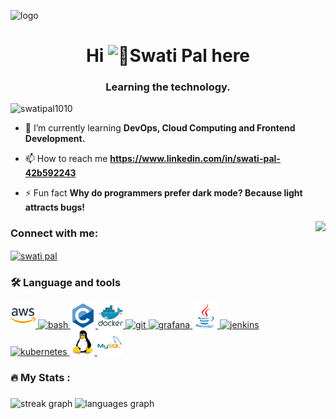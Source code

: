 ![logo](https://github.com/swatipal1010/swatipal1010/blob/master/GitHub_Banner.png)

<h1 align="center">Hi <img src="https://raw.githubusercontent.com/nixin72/nixin72/master/wave.gif" alt="👋" height="45" width="45"/>Swati Pal here</h1>
<h3 align="center">Learning the technology.</h3>

<p align="left"> <img src="https://komarev.com/ghpvc/?username=swatipal1010&label=Profile%20views&color=0e75b6&style=flat" alt="swatipal1010" /> </p>

- 🌱 I’m currently learning **DevOps, Cloud Computing and Frontend Development.**

- 📫 How to reach me **https://www.linkedin.com/in/swati-pal-42b592243**

- ⚡ Fun fact **Why do programmers prefer dark mode? Because light attracts bugs!**

<img align="right" height="200" src="![image](https://github.com/swatipal1010/swatipal1010/assets/110754474/d416d05d-11ab-435f-96bf-0e28a9b8c282)" />

<h3 align="left">Connect with me:</h3>
<p align="left">
<a href="https://linkedin.com/in/swati pal" target="blank"><img align="center" src="https://raw.githubusercontent.com/rahuldkjain/github-profile-readme-generator/master/src/images/icons/Social/linked-in-alt.svg" alt="swati pal" height="30" width="40" /></a>
</p>

<h3 align="left">🛠 Language and tools</h3>
<p align="left"> <a href="https://aws.amazon.com" target="_blank" rel="noreferrer"> <img src="https://raw.githubusercontent.com/devicons/devicon/master/icons/amazonwebservices/amazonwebservices-original-wordmark.svg" alt="aws" width="40" height="40"/> </a> <a href="https://www.gnu.org/software/bash/" target="_blank" rel="noreferrer"> <img src="https://www.vectorlogo.zone/logos/gnu_bash/gnu_bash-icon.svg" alt="bash" width="40" height="40"/> </a> <a href="https://www.cprogramming.com/" target="_blank" rel="noreferrer"> <img src="https://raw.githubusercontent.com/devicons/devicon/master/icons/c/c-original.svg" alt="c" width="40" height="40"/> </a> <a href="https://www.docker.com/" target="_blank" rel="noreferrer"> <img src="https://raw.githubusercontent.com/devicons/devicon/master/icons/docker/docker-original-wordmark.svg" alt="docker" width="40" height="40"/> </a> <a href="https://git-scm.com/" target="_blank" rel="noreferrer"> <img src="https://www.vectorlogo.zone/logos/git-scm/git-scm-icon.svg" alt="git" width="40" height="40"/> </a> <a href="https://grafana.com" target="_blank" rel="noreferrer"> <img src="https://www.vectorlogo.zone/logos/grafana/grafana-icon.svg" alt="grafana" width="40" height="40"/> </a> <a href="https://www.java.com" target="_blank" rel="noreferrer"> <img src="https://raw.githubusercontent.com/devicons/devicon/master/icons/java/java-original.svg" alt="java" width="40" height="40"/> </a> <a href="https://www.jenkins.io" target="_blank" rel="noreferrer"> <img src="https://www.vectorlogo.zone/logos/jenkins/jenkins-icon.svg" alt="jenkins" width="40" height="40"/> </a> <a href="https://kubernetes.io" target="_blank" rel="noreferrer"> <img src="https://www.vectorlogo.zone/logos/kubernetes/kubernetes-icon.svg" alt="kubernetes" width="40" height="40"/> </a> <a href="https://www.linux.org/" target="_blank" rel="noreferrer"> <img src="https://raw.githubusercontent.com/devicons/devicon/master/icons/linux/linux-original.svg" alt="linux" width="40" height="40"/> </a> <a href="https://www.mysql.com/" target="_blank" rel="noreferrer"> <img src="https://raw.githubusercontent.com/devicons/devicon/master/icons/mysql/mysql-original-wordmark.svg" alt="mysql" width="40" height="40"/> </a> </p>

###
<h3 align="left">🔥 My Stats :</h3>

###

<div align="left">
  
  <img src="https://streak-stats.demolab.com?user=swatipal1010&locale=en&mode=daily&theme=dark&hide_border=false&border_radius=5&order=3" height="150" alt="streak graph"  />
  <img src="https://github-readme-stats.vercel.app/api/top-langs?username=swatipal1010&locale=en&hide_title=false&layout=compact&card_width=320&langs_count=5&theme=radical&hide_border=false&order=2" height="150" alt="languages graph"  />
</div>
